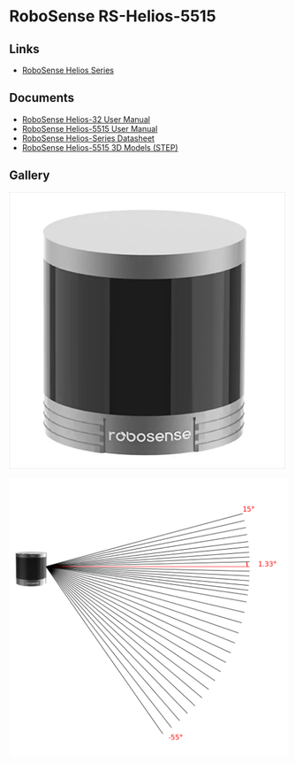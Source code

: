# RoboSense RS-Helios-5515

## Links

- [RoboSense Helios Series](https://www.robosense.ai/en/rslidar/Helios)

## Documents

- [RoboSense Helios-32 User Manual](../../../assets/sensors/lidar3d/robosense_rs-helios-5515/robosense_rs-helios-32_user-manual.pdf)
- [RoboSense Helios-5515 User Manual](../../../assets/sensors/lidar3d/robosense_rs-helios-5515/robosense_rs-helios-5515_user-manual.pdf)
- [RoboSense Helios-Series Datasheet](../../../assets/sensors/lidar3d/robosense_rs-helios-5515/robosense_rs-helios-series_datasheet.pdf)
- [RoboSense Helios-5515 3D Models (STEP)](../../../assets/sensors/lidar3d/robosense_rs-helios-5515/robosense_rs-helios-5515_3d-models.zip)

## Gallery

<div class="grid" markdown>

![](../../../assets/sensors/lidar3d/robosense_rs-helios-5515/robosense_rs_helios_5515.jpeg)

![](../../../assets/sensors/lidar3d/robosense_rs-helios-5515/robosense_fov_modified.png)

</div>